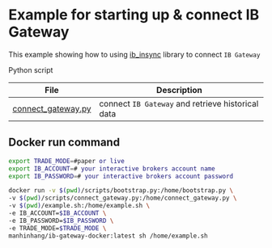 # Example for starting up & connect IB Gateway

This example showing how to using [ib_insync](https://github.com/erdewit/ib_insync) library to connect `IB Gateway` 

Python script

| File | Description |
| - | - |
| [connect_gateway.py](scripts/connect_gateway.py) | connect `IB Gateway` and retrieve historical data |

## Docker run command
```bash
export TRADE_MODE=#paper or live
export IB_ACCOUNT=# your interactive brokers account name
export IB_PASSWORD=# your interactive brokers account password

docker run -v $(pwd)/scripts/bootstrap.py:/home/bootstrap.py \
-v $(pwd)/scripts/connect_gateway.py:/home/connect_gateway.py \
-v $(pwd)/example.sh:/home/example.sh \
-e IB_ACCOUNT=$IB_ACCOUNT \
-e IB_PASSWORD=$IB_PASSWORD \
-e TRADE_MODE=$TRADE_MODE \
manhinhang/ib-gateway-docker:latest sh /home/example.sh
```